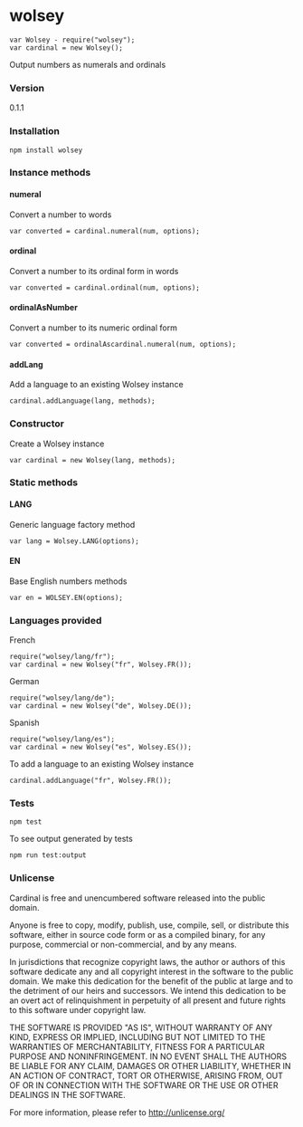 # wolsey

    var Wolsey - require("wolsey");
    var cardinal = new Wolsey();

Output numbers as numerals and ordinals

### Version

0.1.1

### Installation

    npm install wolsey

### Instance methods

#### numeral

Convert a number to words

    var converted = cardinal.numeral(num, options);

#### ordinal

Convert a number to its ordinal form in words

    var converted = cardinal.ordinal(num, options);

#### ordinalAsNumber

Convert a number to its numeric ordinal form

    var converted = ordinalAscardinal.numeral(num, options);

#### addLang

Add a language to an existing Wolsey instance

    cardinal.addLanguage(lang, methods);

### Constructor

Create a Wolsey instance

    var cardinal = new Wolsey(lang, methods);

### Static methods

#### LANG

Generic language factory method

    var lang = Wolsey.LANG(options);

#### EN

Base English numbers methods

    var en = WOLSEY.EN(options);

### Languages provided

French

    require("wolsey/lang/fr");
    var cardinal = new Wolsey("fr", Wolsey.FR());

German

    require("wolsey/lang/de");
    var cardinal = new Wolsey("de", Wolsey.DE());

Spanish

    require("wolsey/lang/es");
    var cardinal = new Wolsey("es", Wolsey.ES());

To add a language to an existing Wolsey instance

    cardinal.addLanguage("fr", Wolsey.FR());

### Tests

    npm test

To see output generated by tests

    npm run test:output

### Unlicense

Cardinal is free and unencumbered software released into 
the public domain.

Anyone is free to copy, modify, publish, use, compile, sell, or
distribute this software, either in source code form or as a compiled
binary, for any purpose, commercial or non-commercial, and by any
means.

In jurisdictions that recognize copyright laws, the author or authors
of this software dedicate any and all copyright interest in the
software to the public domain. We make this dedication for the benefit
of the public at large and to the detriment of our heirs and
successors. We intend this dedication to be an overt act of
relinquishment in perpetuity of all present and future rights to this
software under copyright law.

THE SOFTWARE IS PROVIDED "AS IS", WITHOUT WARRANTY OF ANY KIND,
EXPRESS OR IMPLIED, INCLUDING BUT NOT LIMITED TO THE WARRANTIES OF
MERCHANTABILITY, FITNESS FOR A PARTICULAR PURPOSE AND NONINFRINGEMENT.
IN NO EVENT SHALL THE AUTHORS BE LIABLE FOR ANY CLAIM, DAMAGES OR
OTHER LIABILITY, WHETHER IN AN ACTION OF CONTRACT, TORT OR OTHERWISE,
ARISING FROM, OUT OF OR IN CONNECTION WITH THE SOFTWARE OR THE USE OR
OTHER DEALINGS IN THE SOFTWARE.

For more information, please refer to <http://unlicense.org/>